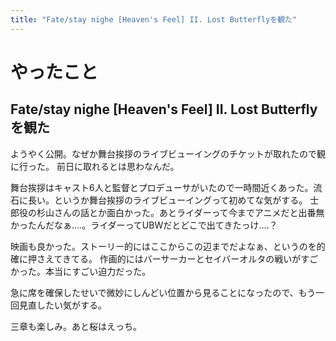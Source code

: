 ```yaml
---
title: "Fate/stay nighe [Heaven's Feel] II. Lost Butterflyを観た"
---
```


# やったこと

## Fate/stay nighe [Heaven's Feel] II. Lost Butterflyを観た

ようやく公開。なぜか舞台挨拶のライブビューイングのチケットが取れたので観に行った。
前日に取れるとは思わなんだ。

舞台挨拶はキャスト6人と監督とプロデューサがいたので一時間近くあった。流石に長い。というか舞台挨拶のライブビューイングって初めてな気がする。
士郎役の杉山さんの話とか面白かった。あとライダーって今までアニメだと出番無かったんだなぁ‥‥。ライダーってUBWだとどこで出てきたっけ‥‥？

映画も良かった。ストーリー的にはここからこの辺までだよなぁ、というのを的確に押さえてきてる。
作画的にはバーサーカーとセイバーオルタの戦いがすごかった。本当にすごい迫力だった。

急に席を確保したせいで微妙にしんどい位置から見ることになったので、もう一回見直したい気がする。

三章も楽しみ。あと桜はえっち。
